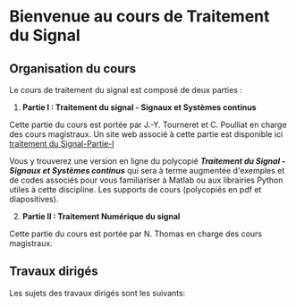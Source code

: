 # Bienvenue au cours de Traitement du Signal


## Organisation du cours

Le cours de traitement du signal est composé de deux parties :

1. **Partie I : Traitement du signal - Signaux et Systèmes continus**


Cette partie du cours est portée par J.-Y. Tourneret et C. Poulliat en charge des cours magistraux. 
Un site web associé à cette partie est disponible ici [traitement du Signal-Partie-I](https://ch-poulliat.github.io/Cours-Signal-Part-I/intro.html)

Vous y trouverez une version en ligne du polycopié ***Traitement du Signal - Signaux et Systèmes continus*** qui sera à terme augmentée d'exemples et de codes associés pour vous familiariser à Matlab ou aux librairies Python utiles à cette discipline. Les supports de cours (polycopiés en pdf et diapositives).

2. **Partie II : Traitement Numérique du signal**

Cette partie du cours est portée par N. Thomas en charge des cours magistraux.

## Travaux dirigés

Les sujets des travaux dirigés sont les suivants:

